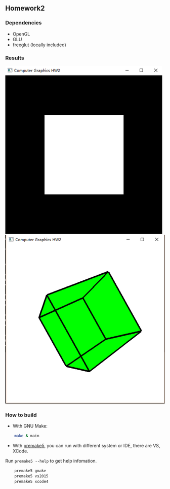 ## Homework2

### Dependencies

* OpenGL
* GLU
* freeglut (locally included)

### Results

![task-1](./results/1.png)
![task-2](./results/2.png)

### How to build

* With GNU Make:

```bash
    make & main
```

* With [premake5](http://premake.github.io/index.html), you can run with different system or IDE, there are VS, XCode.

Run `premake5 --help` to get help infomation.

```bash
    premake5 gmake
    premake5 vs2015
    premake5 xcode4
```
